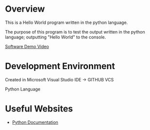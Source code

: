 # Overview

This is a Hello World program written in the python language.

The purpose of this program is to test the output written in the python language; outputting "Hello World" to the console.

[Software Demo Video](https://youtu.be/Vuqg9tYuphs)

# Development Environment

Created in Microsoft Visual Studio IDE -> GITHUB VCS

Python Language

# Useful Websites

* [Python Documentation](https://www.python.org/doc/)